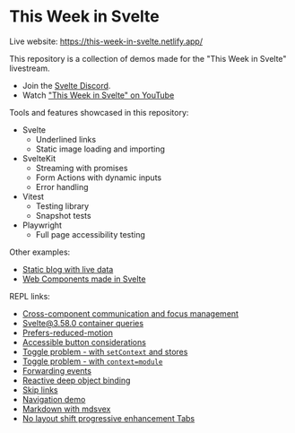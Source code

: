 # This Week in Svelte

Live website: <https://this-week-in-svelte.netlify.app/>

This repository is a collection of demos made for the "This Week in Svelte"
livestream.

- Join the [Svelte Discord](https://svelte.dev/chat).
- Watch ["This Week in Svelte" on YouTube](https://youtube.com/playlist?list=PL8bMgX1kyZTiLCyvf8vF13sdnR4fhNl6v)

Tools and features showcased in this repository:

- Svelte
  - Underlined links
  - Static image loading and importing
- SvelteKit
  - Streaming with promises
  - Form Actions with dynamic inputs
  - Error handling
- Vitest
  - Testing library
  - Snapshot tests
- Playwright
  - Full page accessibility testing

Other examples:

- [Static blog with live
  data](./_examples/static-blog-with-data/)
- [Web Components made in Svelte](./_examples/webcomponents/)


REPL links:

- [Cross-component communication and focus management](https://svelte.dev/repl/773dd5b950394555955bf0c618bdb7cf?version=3.58.0)
- [Svelte@3.58.0 container queries](https://svelte.dev/repl/8e9826d64dd243458c9c61dbdee1fd39?version=3.58.0)
- [Prefers-reduced-motion](https://svelte.dev/repl/585ec05a69084f3cb77b25845c9e328b?version=3.58.0)
- [Accessible button considerations](https://svelte.dev/repl/788110be6b62417b929fb7a856014e09?version=3.58.0)
- [Toggle problem - with `setContext` and stores](https://svelte.dev/repl/f9523264e7de472685c6c56b8dfc8de0?version=3.58.0)
- [Toggle problem - with `context=module`](https://svelte.dev/repl/0bed0640d35d464f80f2fcfbda0d1d79?version=3.58.0)
- [Forwarding events](https://svelte.dev/repl/420ba8606b1148a0878c24f23c498917?version=3.58.0)
- [Reactive deep object binding](https://svelte.dev/repl/357945f9985d4458992ff89070689fed?version=3.58.0)
- [Skip links](https://www.sveltelab.dev/lqpb2gw177tgq9t)
- [Navigation demo](https://www.sveltelab.dev/y65q2x6psxf3hk2)
- [Markdown with mdsvex](https://www.sveltelab.dev/vcrn9v2tu26r6x8)
- [No layout shift progressive enhancement Tabs](https://www.sveltelab.dev/5fb8n9qh3qd9see)
